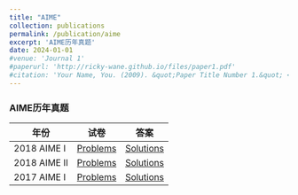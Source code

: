 ```yaml
---
title: "AIME"
collection: publications
permalink: /publication/aime
excerpt: 'AIME历年真题'
date: 2024-01-01
#venue: 'Journal 1'
#paperurl: 'http://ricky-wane.github.io/files/paper1.pdf'
#citation: 'Your Name, You. (2009). &quot;Paper Title Number 1.&quot; <i>Journal 1</i>. 1(1).'
---
```


### AIME历年真题

|年份| 试卷           |        答案                                                       |
|----------| --------      |  ------ |
|2018 AIME I| [Problems](ricky-wane.github.io/files/2018_AIMEI_Problems.pdf)   | [Solutions](#)                       |
|2018 AIME II| [Problems](#)   | [Solutions](#)                          |
|2017 AIME I| [Problems](#)    | [Solutions](#)                         |

